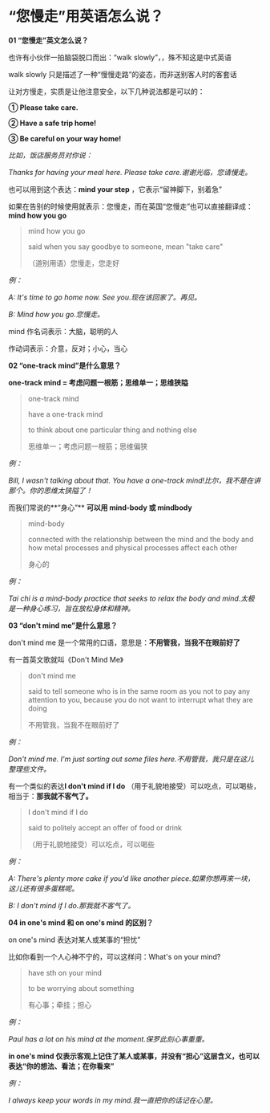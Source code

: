 # “您慢走”用英语怎么说？

**01 “您慢走”英文怎么说？**

也许有小伙伴一拍脑袋脱口而出：“walk slowly”，，殊不知这是中式英语

walk slowly 只是描述了一种“慢慢走路”的姿态，而非送别客人时的客套话

让对方慢走，实质是让他注意安全，以下几种说法都是可以的：

**① Please take care.**

**② Have a safe trip home!**

**③ Be careful on your way home!**

_比如，饭店服务员对你说：_

_Thanks for having your meal here. Please take care.谢谢光临，您请慢走。_

也可以用到这个表达：**mind your step** ，它表示“留神脚下，别着急”

如果在告别的时候使用就表示：您慢走，而在英国“您慢走”也可以直接翻译成：**mind how you go**

> mind how you go
>
> said when you say goodbye to someone, mean "take care"
>
> （道别用语）您慢走，您走好

_例：_

_A: It's time to go home now. See you.现在该回家了。再见。_

_B: Mind how you go.您慢走。_

mind 作名词表示：大脑，聪明的人

作动词表示：介意，反对；小心，当心

**02 “one-track mind”是什么意思？**

**one-track mind = 考虑问题一根筋；思维单一；思维狭隘**

> one-track mind
>
> have a one-track mind
>
> to think about one particular thing and nothing else
>
> 思维单一；考虑问题一根筋；思维偏狭

_例：_

_Bill, I wasn't talking about that. You have a one-track mind!比尔，我不是在讲那个。你的思维太狭隘了！_

而我们常说的**“身心”** **可以用 mind-body 或 mindbody**

> mind-body
>
> connected with the relationship between the mind and the body and how metal processes and physical processes affect each other
>
> 身心的

_例：_

_Tai chi is a mind-body practice that seeks to relax the body and mind.太极是一种身心练习，旨在放松身体和精神。_

**03 “don't mind me”是什么意思？**

don't mind me 是一个常用的口语，意思是：**不用管我，当我不在眼前好了**

有一首英文歌就叫《Don't Mind Me》

> don't mind me
>
> said to tell someone who is in the same room as you not to pay any attention to you, because you do not want to interrupt what they are doing
>
> 不用管我，当我不在眼前好了

_例：_

_Don't mind me. I'm just sorting out some files here.不用管我，我只是在这儿整理些文件。_

有一个类似的表达**I don't mind if I do** （用于礼貌地接受）可以吃点，可以喝些，相当于：**那我就不客气了。**

> I don't mind if I do
>
> said to politely accept an offer of food or drink
>
> （用于礼貌地接受）可以吃点，可以喝些

_例：_

_A: There's plenty more cake if you'd like another piece.如果你想再来一块，这儿还有很多蛋糕呢。_

_B: I don't mind if I do.那我就不客气了。_

**04 in one's mind 和 on one's mind 的区别？**

on one's mind 表达对某人或某事的“担忧”

比如你看到一个人心神不宁的，可以这样问：What's on your mind?

> have sth on your mind
>
> to be worrying about something
>
> 有心事；牵挂；担心

_例：_

_Paul has a lot on his mind at the moment.保罗此刻心事重重。_

**in one's mind 仅表示客观上记住了某人或某事，并没有“担心”这层含义，也可以表达“你的想法、看法；在你看来”**

_例：_

_I always keep your words in my mind.我一直把你的话记在心里。_
